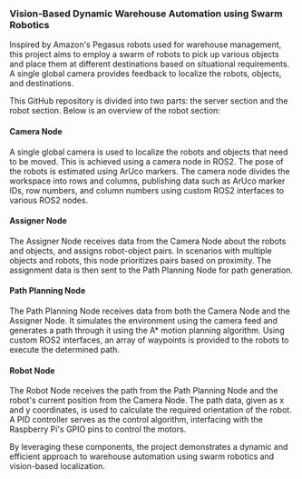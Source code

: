 ### Vision-Based Dynamic Warehouse Automation using Swarm Robotics

Inspired by Amazon's Pegasus robots used for warehouse management, this project aims to employ a swarm of robots to pick up various objects and place them at different destinations based on situational requirements. A single global camera provides feedback to localize the robots, objects, and destinations.

This GitHub repository is divided into two parts: the server section and the robot section. Below is an overview of the robot section:

#### Camera Node
A single global camera is used to localize the robots and objects that need to be moved. This is achieved using a camera node in ROS2. The pose of the robots is estimated using ArUco markers. The camera node divides the workspace into rows and columns, publishing data such as ArUco marker IDs, row numbers, and column numbers using custom ROS2 interfaces to various ROS2 nodes.

#### Assigner Node
The Assigner Node receives data from the Camera Node about the robots and objects, and assigns robot-object pairs. In scenarios with multiple objects and robots, this node prioritizes pairs based on proximity. The assignment data is then sent to the Path Planning Node for path generation.

#### Path Planning Node
The Path Planning Node receives data from both the Camera Node and the Assigner Node. It simulates the environment using the camera feed and generates a path through it using the A* motion planning algorithm. Using custom ROS2 interfaces, an array of waypoints is provided to the robots to execute the determined path.

#### Robot Node
The Robot Node receives the path from the Path Planning Node and the robot's current position from the Camera Node. The path data, given as x and y coordinates, is used to calculate the required orientation of the robot. A PID controller serves as the control algorithm, interfacing with the Raspberry Pi's GPIO pins to control the motors.

By leveraging these components, the project demonstrates a dynamic and efficient approach to warehouse automation using swarm robotics and vision-based localization.